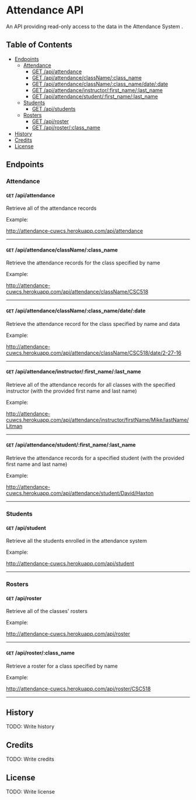 # Attendance API

An API providing read-only access to the data in the Attendance System .

## Table of Contents

- [Endpoints](#endpoints)
  - [Attendance](#attendance)
    - [GET /api/attendance](#get-apiattendance)
    - [GET /api/attendance/className/:class_name](#get-apiattendanceclassnameclass_name)
    - [GET /api/attendance/className/:class_name/date/:date](#get-apiattendanceclassnameclass_namedatedate)
    - [GET /api/attendance/instructor/:first_name/:last_name](#get-apiattendanceinstructorfirst_namelast_name)
    - [GET /api/attendance/student/:first_name/:last_name](#get-apiattendancestudentfirst_namelast_name)
  - [Students](#students)
    - [GET /api/students ](#get-apistudents)
  - [Rosters](#rosters)
    - [GET /api/roster](#get-apiroster)
    - [GET /api/roster/:class_name](#get-apirosterclass_name)
- [History](#history)
- [Credits](#credits)
- [License](#license)

## Endpoints

### Attendance

#### <code>GET</code> /api/attendance

Retrieve all of the attendance records

Example:

http://attendance-cuwcs.herokuapp.com/api/attendance

---

#### <code>GET</code> /api/attendance/className/:class_name

Retrieve the attendance records for the class specified by name

Example:

http://attendance-cuwcs.herokuapp.com/api/attendance/className/CSC518

---

#### <code>GET</code> /api/attendance/className/:class_name/date/:date

Retrieve the attendance record for the class specified by name and data

Example:

http://attendance-cuwcs.herokuapp.com/api/attendance/className/CSC518/date/2-27-16

---

#### <code>GET</code> /api/attendance/instructor/:first_name/:last_name

Retrieve all of the attendance records for all classes with the specified instructor (with the provided first name and last name)

Example:

http://attendance-cuwcs.herokuapp.com/api/attendance/instructor/firstName/Mike/lastName/Litman

---

#### <code>GET</code> /api/attendance/student/:first_name/:last_name

Retrieve the attendance records for a specified student (with the provided first name and last name)

Example:

http://attendance-cuwcs.herokuapp.com/api/attendance/student/David/Haxton

---

### Students

#### <code>GET</code> /api/student

Retrieve all the students enrolled in the attendance system

Example:

http://attendance-cuwcs.herokuapp.com/api/student

---

### Rosters

#### <code>GET</code> /api/roster

Retrieve all of the classes' rosters

Example:

http://attendance-cuwcs.herokuapp.com/api/roster

---

#### <code>GET</code> /api/roster/:class_name

Retrieve a roster for a class specified by name

Example:

http://attendance-cuwcs.herokuapp.com/api/roster/CSC518

---

## History

TODO: Write history

## Credits

TODO: Write credits

## License

TODO: Write license
